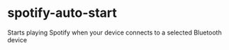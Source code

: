 # spotify-auto-start


Starts playing Spotify when your device connects to a selected Bluetooth device
